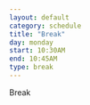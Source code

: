```yaml
---
layout: default
category: schedule
title: "Break"
day: monday
start: 10:30AM
end: 10:45AM
type: break
---
```


Break
